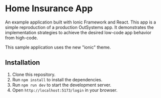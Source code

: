 # Home Insurance App

An example application built with Ionic Framework and React. This app is a simple reproduction of a production OutSystems app. It demonstrates the implementation strategies to achieve the desired low-code app behavior from high-code.

This sample application uses the new "ionic" theme.

## Installation

1. Clone this repository.
2. Run `npm install` to install the dependencies.
3. Run `npm run dev` to start the development server.
4. Open `http://localhost:5173/login` in your browser.
